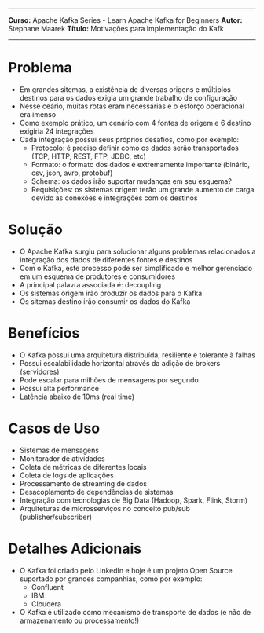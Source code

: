 ___
**Curso:** Apache Kafka Series - Learn Apache Kafka for Beginners
**Autor:** Stephane Maarek
**Título:** Motivações para Implementação do Kafk
___

# Problema

- Em grandes sitemas, a existência de diversas origens e múltiplos destinos para os dados exigia um grande trabalho de configuração
- Nesse ceário, muitas rotas eram necessárias e o esforço operacional era imenso
- Como exemplo prático, um cenário com 4 fontes de origem e 6 destino exigiria 24 integrações
- Cada integração possui seus próprios desafios, como por exemplo:
  - Protocolo: é preciso definir como os dados serão transportados (TCP, HTTP, REST, FTP, JDBC, etc)
  - Formato: o formato dos dados é extremamente importante (binário, csv, json, avro, protobuf)
  - Schema: os dados irão suportar mudanças em seu esquema?
  - Requisições: os sistemas origem terão um grande aumento de carga devido às conexões e integrações com os destinos

# Solução

- O Apache Kafka surgiu para solucionar alguns problemas relacionados a integração dos dados de diferentes fontes e destinos
- Com o Kafka, este processo pode ser simplificado e melhor gerenciado em um esquema de produtores e consumidores
- A principal palavra associada é: decoupling
- Os sistemas origem irão produzir os dados para o Kafka
- Os sitemas destino irão consumir os dados do Kafka

# Benefícios

- O Kafka possui uma arquitetura distribuída, resiliente e tolerante à falhas
- Possui escalabilidade horizontal através da adição de brokers (servidores)
- Pode escalar para milhões de mensagens por segundo
- Possui alta performance 
- Latência abaixo de 10ms (real time)

# Casos de Uso

- Sistemas de mensagens
- Monitorador de atividades
- Coleta de métricas de diferentes locais
- Coleta de logs de aplicações
- Processamento de streaming de dados
- Desacoplamento de dependências de sistemas
- Integração com tecnologias de Big Data (Hadoop, Spark, Flink, Storm)
- Arquiteturas de microsserviços no conceito pub/sub (publisher/subscriber)

# Detalhes Adicionais

- O Kafka foi criado pelo LinkedIn e hoje é um projeto Open Source suportado por grandes companhias, como por exemplo:
  - Confluent
  - IBM
  - Cloudera
- O Kafka é utilizado como mecanismo de transporte de dados (e não de armazenamento ou processamento!)
